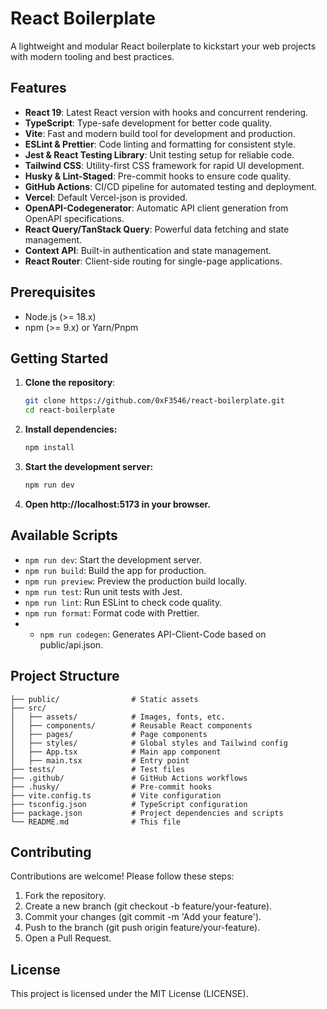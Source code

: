 # React Boilerplate

A lightweight and modular React boilerplate to kickstart your web projects with modern tooling and best practices.

## Features

- **React 19**: Latest React version with hooks and concurrent rendering.
- **TypeScript**: Type-safe development for better code quality.
- **Vite**: Fast and modern build tool for development and production.
- **ESLint & Prettier**: Code linting and formatting for consistent style.
- **Jest & React Testing Library**: Unit testing setup for reliable code.
- **Tailwind CSS**: Utility-first CSS framework for rapid UI development.
- **Husky & Lint-Staged**: Pre-commit hooks to ensure code quality.
- **GitHub Actions**: CI/CD pipeline for automated testing and deployment.
- **Vercel**: Default Vercel-json is provided.
- **OpenAPI-Codegenerator**: Automatic API client generation from OpenAPI specifications.
- **React Query/TanStack Query**: Powerful data fetching and state management.
- **Context API**: Built-in authentication and state management.
- **React Router**: Client-side routing for single-page applications.

## Prerequisites

- Node.js (>= 18.x)
- npm (>= 9.x) or Yarn/Pnpm

## Getting Started

1. **Clone the repository**:
   ```bash
   git clone https://github.com/0xF3546/react-boilerplate.git
   cd react-boilerplate
2. **Install dependencies:**
    ```bash
    npm install
3. **Start the development server:**
    ```bash
    npm run dev
4. **Open http://localhost:5173 in your browser.**

## Available Scripts
- ```npm run dev```: Start the development server.
- ```npm run build```: Build the app for production.
- ```npm run preview```: Preview the production build locally.
- ```npm run test```: Run unit tests with Jest.
- ```npm run lint```: Run ESLint to check code quality.
- ```npm run format```: Format code with Prettier.
- - ```npm run codegen```: Generates API-Client-Code based on public/api.json.
## Project Structure
    ├── public/                # Static assets
    ├── src/
    │   ├── assets/            # Images, fonts, etc.
    │   ├── components/        # Reusable React components
    │   ├── pages/             # Page components
    │   ├── styles/            # Global styles and Tailwind config
    │   ├── App.tsx            # Main app component
    │   ├── main.tsx           # Entry point
    ├── tests/                 # Test files
    ├── .github/               # GitHub Actions workflows
    ├── .husky/                # Pre-commit hooks
    ├── vite.config.ts         # Vite configuration
    ├── tsconfig.json          # TypeScript configuration
    ├── package.json           # Project dependencies and scripts
    └── README.md              # This file

## Contributing
Contributions are welcome! Please follow these steps:
1. Fork the repository.
2. Create a new branch (git checkout -b feature/your-feature).
3. Commit your changes (git commit -m 'Add your feature').
4. Push to the branch (git push origin feature/your-feature).
5. Open a Pull Request.

## License
This project is licensed under the MIT License (LICENSE).
